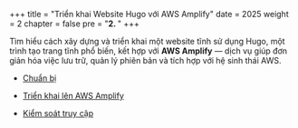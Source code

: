 +++
title = "Triển khai Website Hugo với AWS Amplify"
date = 2025
weight = 2
chapter = false
pre = "<b>2. </b>"
+++

Tìm hiểu cách xây dựng và triển khai một website tĩnh sử dụng Hugo, một trình tạo trang tĩnh phổ biến, kết hợp với **AWS Amplify** — dịch vụ giúp đơn giản hóa việc lưu trữ, quản lý phiên bản và tích hợp với hệ sinh thái AWS.

* [Chuẩn bị](2.1-Preparation/_index.md)

* [Triển khai lên AWS Amplify](2.2-Deploy-to-AWS-Amplify/_index.md)

* [Kiểm soát truy cập](2.3-Access-Control/_index.md)